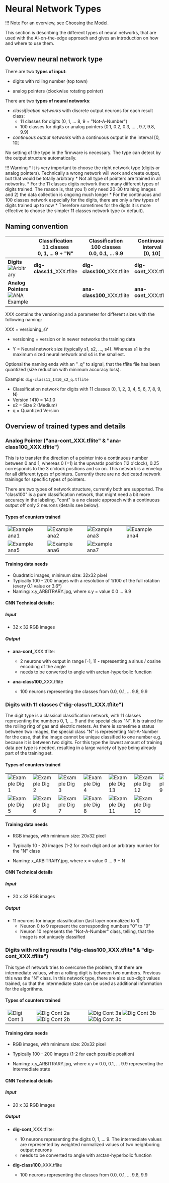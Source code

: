 # Neural Network Types

!!! Note
    For an overview, see [Choosing the Model](Choosing-the-Model.md).

This section is describing the different types of neural networks, that are used with the AI-on-the-edge approach and gives an introduction on how and where to use them. 

## Overview neural network type

There are two **types of input**:

* digits with rolling number (top town)

* analog pointers (clockwise rotating pointer) 

There are two **types of neural networks**:

* *classification networks* with discrete output neurons for each result class:
  * 11 classes for digits (0, 1, ... 8, 9 + "Not-A-Number")
  * 100 classes for digits or analog pointers (0.1, 0.2, 0.3, ... , 9.7, 9.8, 9.9)
* *continuous output networks* with a continuous output in the interval [0, 10[

No setting of the type in the firmware is necessary. The type can detect by the output structure automatically.

!!! Warning
    * It is very important to choose the right network type (digits or analog pointers). 
      Technically a wrong network will work and create output, but that would be totally arbitrary
    *  Not all type of pointers are trained in all networks.
      * For the 11 classes digits network there many different types of digits trained. The reason is, that you 1) only need 20-30 training images and 2) the data collection is ongoing much longer
      * For the continuous and 100 classes network especially for the digits, there are only a few types of digits trained up to now
    * Therefore sometimes for the digits it is more effective to choose the simpler 11 classes network type (= default). 

## Naming convention

|                                                      | Classification<br />11 classes<br />0, 1, ... 9 + "N" | Classification<br />100 classes<br />0.0, 0.1, ... 9.9 | Continuous<br />Interval<br />[0, 10[ |
| ---------------------------------------------------- | ----------------------------------------------------- | ------------------------------------------------------ | ------------------------------------- |
| **Digits** <br />![Arbitrary](img/0_arbitrary.jpg)         | **dig-class11**_XXX.tflite                            | **dig-class100**_XXX.tflite                            | **dig-cont**_XXX.tflite               |
| **Analog Pointers**  <br />![ANA Example](img/ana-examp.jpg) |                                                       | **ana-class100**_XXX.tflite                            | **ana-cont**_XXX.tflite               |

XXX contains the versioning and a parameter for different sizes with the following naming:

XXX = versioning_sY

* versioning = version or in newer networks the training data

* Y = Neural network size (typically s1, s2, ..., s4). Whereas s1 is the maximum sized neural network and s4 is the smallest.

Optional the naming ends with an "_q" to signal, that the tflite file has been quantized (size reduction with minimum accuracy loss).

Example: `dig-class11_1410_s2_q.tflite`

* Classification network for digits with 11 classes (0, 1, 2, 3, 4, 5, 6, 7, 8, 9, N)
* Version 1410 = 14.1.0
* s2 = Size 2 (Medium)
* q = Quantized Version

## Overview of trained types and details

### Analog Pointer ("ana-cont_XXX.tflite" & "ana-class100_XXX.tflite")

This is to transfer the direction of a pointer into a continuous number between 0 and 1, whereas 0 (=1) is the upwards position (12 o'clock), 0.25 corresponds to the 3 o'clock positions and so on. This network is a envelop for all different types of pointers. Currently there are no dedicated network trainings for specific types of pointers.

There are two types of network structure, currently both are supported. The "class100" is a pure classification network, that might need a bit more accuracy in the labeling. "cont" is a no classic approach with a continuous output off only 2 neurons (details see below).

#### Types of counters trained

|                                     |                                     |                                     |                                     |
| ----------------------------------- | ----------------------------------- | ----------------------------------- | ----------------------------------- |
| ![Example ana1](img/ana-cont/examp-ana1.jpg) | ![Example ana2](img/ana-cont/examp-ana2.jpg) | ![Example ana3](img/ana-cont/examp-ana3.jpg) | ![Example ana4](img/ana-cont/examp-ana4.jpg) |
| ![Example ana5](img/ana-cont/examp-ana5.jpg) | ![Example ana6](img/ana-cont/examp-ana6.jpg) | ![Example ana7](img/ana-cont/examp-ana7.jpg) |                                     |

#### Training data needs

* Quadratic images, minimum size: 32x32 pixel
* Typically 100 - 200 images with a resolution of 1/100 of the full rotation (every 0.1 value or 3.6°)
* Naming: x.y_ARBITRARY.jpg, where x.y = value 0.0 ... 9.9

#### CNN Technical details:

##### Input

* 32 x 32 RGB images

#####   Output

* **ana-cont**_XXX.tflite:
  * 2 neurons with output in range [-1, 1] - representing a sinus / cosine encoding of the angle
  * needs to be converted to angle with arctan-hyperbolic function

* **ana-class100**_XXX.tflite
  * 100 neurons representing the classes from 0.0, 0.1, ... 9.8, 9.9

### Digits with 11 classes ("dig-class11_XXX.tflite")

The digit type is a classical classification network, with 11 classes representing the numbers 0, 1, ... 9 and the special class "N". It is trained for the rolling ring of gas and electric meters. As there is sometime a status between two images, the special class "N" is representing Not-A-Number for the case, that the image cannot be unique classified to one number e.g. because it is between two digits. For this type the lowest amount of training data per type is needed, resulting in a large variety of type being already part of the training set.

#### Types of counters trained

|                            |                            |                            |                            |                            |                            |                            |
| -------------------------- | -------------------------- | -------------------------- | -------------------------- | -------------------------- | -------------------------- | -------------------------- |
| ![Example Dig 1](img/dig-class11/examp-dig1.jpg) | ![Example Dig 2](img/dig-class11/examp-dig2.jpg) | ![Example Dig 3](img/dig-class11/examp-dig3.jpg) | ![Example Dig 4](img/dig-class11/examp-dig4.jpg) | ![Example Dig 13](img/dig-class11/examp-dig13.jpg) | ![Example Dig 12](img/dig-class11/examp-dig12.jpg) | ![Example Dig 9](img/dig-class11/examp-dig9.jpg) |
| ![Example Dig 5](img/dig-class11/examp-dig5.jpg) | ![Example Dig 6](img/dig-class11/examp-dig6.jpg) | ![Example Dig 7](img/dig-class11/examp-dig7.jpg) | ![Example Dig 8](img/dig-class11/examp-dig8.jpg) | ![Example Dig 11](img/dig-class11/examp-dig11.jpg) | ![Example Dig 10](img/dig-class11/examp-dig10.jpg) |  |

#### Training data needs

* RGB images, with minimum size: 20x32 pixel
* Typically 10 - 20 images (1-2 for each digit and an arbitrary number for the "N" class

* Naming: x_ARBITRARY.jpg, where x = value 0 ... 9 + N

#### CNN Technical details

##### Input

* 20 x 32 RGB images

##### Output

* 11 neurons for image classification (last layer normalized to 1)
  * Neuron 0 to 9 represent the corresponding numbers "0" to "9"
  * Neuron 10 represents the "Not-A-Number" class, telling, that the image is not uniquely classified

### Digits with rolling results ("dig-class100_XXX.tflite" & "dig-cont_XXX.tflite")

This type of network tries to overcome the problem, that there are intermediate values, when a rolling digit is between two numbers. Previous this was the "N" class. In this network type, there are also sub-digit values trained, so that the intermediate state can be used as additional information for the algorithms. 

#### Types of counters trained

|                                    |                                                              |                                                              |      |
| ---------------------------------- | ------------------------------------------------------------ | ------------------------------------------------------------ | ---- |
| ![Digi Cont 1](img/dig-cont/dig-cont_1.jpg) | ![Dig Cont 2a](img/dig-cont/dig-cont_2a.jpg)  ![Dig Cont 2b](img/dig-cont/dig-cont_2b.jpg) | ![Dig Cont 3a](img/dig-cont/dig-cont_3a.jpg)  ![Dig Cont 3b](img/dig-cont/dig-cont_3b.jpg) ![Dig Cont 3c](img/dig-cont/dig-cont_3c.jpg) |      |

#### Training data needs

* RGB images, with minimum size: 20x32 pixel
* Typically 100 - 200 images (1-2 for each possible position) 

* Naming: x.y_ARBITRARY.jpg, where x.y = 0.0, 0.1, ... 9.9 representing the intermediate state

#### CNN Technical details

##### Input

* 20 x 32 RGB images

#####   Output

* **dig-cont**_XXX.tflite:
  * 10 neurons representing the digits 0, 1, ... 9. The intermediate values are represented by weighted normalized values of two neighboring output neurons
  * needs to be converted to angle with arctan-hyperbolic function

* **dig-class100**_XXX.tflite
  * 100 neurons representing the classes from 0.0, 0.1, ... 9.8, 9.9
